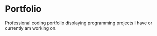 # Portfolio
Professional coding portfolio displaying programming projects I have or currently am working on.
